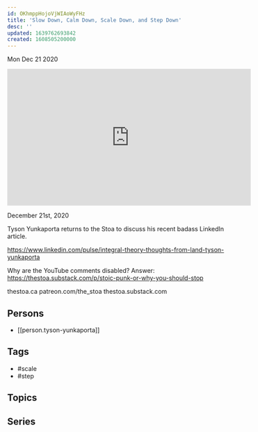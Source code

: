 ```yaml
---
id: OKhmppHojoVjWIAoWyFHz
title: 'Slow Down, Calm Down, Scale Down, and Step Down'
desc: ''
updated: 1639762693842
created: 1608505200000
---
```





Mon Dec 21 2020

<iframe width="560" height="315" src="https://www.youtube.com/embed/RcpytAHt284" title="Slow Down, Calm Down, Scale Down, and Step Down w/ Tyson Yunkaporta" frameborder="0" allow="accelerometer; autoplay; clipboard-write; encrypted-media; gyroscope; picture-in-picture" allowfullscreen ></iframe>

December 21st, 2020

Tyson Yunkaporta returns to the Stoa to discuss his recent badass LinkedIn article.

https://www.linkedin.com/pulse/integral-theory-thoughts-from-land-tyson-yunkaporta

Why are the YouTube comments disabled? Answer: https://thestoa.substack.com/p/stoic-punk-or-why-you-should-stop

thestoa.ca
patreon.com/the_stoa
thestoa.substack.com

## Persons

- [[person.tyson-yunkaporta]]

## Tags

- #scale
- #step

## Topics



## Series



